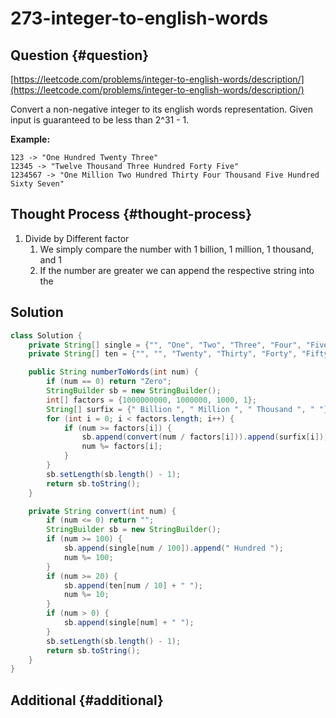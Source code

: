 # 273-integer-to-english-words

## Question {#question}

[https://leetcode.com/problems/integer-to-english-words/description/](https://leetcode.com/problems/integer-to-english-words/description/)

Convert a non-negative integer to its english words representation. Given input is guaranteed to be less than 2^31 - 1.

**Example:**

```text
123 -> "One Hundred Twenty Three"
12345 -> "Twelve Thousand Three Hundred Forty Five"
1234567 -> "One Million Two Hundred Thirty Four Thousand Five Hundred Sixty Seven"
```

## Thought Process {#thought-process}

1. Divide by Different factor
   1. We simply compare the number with 1 billion, 1 million, 1 thousand, and 1
   2. If the number are greater we can append the respective string into the 

## Solution

```java
class Solution {
    private String[] single = {"", "One", "Two", "Three", "Four", "Five", "Six", "Seven", "Eight", "Nine", "Ten", "Eleven", "Twelve", "Thirteen", "Fourteen", "Fifteen", "Sixteen", "Seventeen", "Eighteen", "Nineteen"};
    private String[] ten = {"", "", "Twenty", "Thirty", "Forty", "Fifty", "Sixty", "Seventy", "Eighty", "Ninety"};

    public String numberToWords(int num) {
        if (num == 0) return "Zero";
        StringBuilder sb = new StringBuilder();
        int[] factors = {1000000000, 1000000, 1000, 1};
        String[] surfix = {" Billion ", " Million ", " Thousand ", " "};
        for (int i = 0; i < factors.length; i++) {
            if (num >= factors[i]) {
                sb.append(convert(num / factors[i])).append(surfix[i]);
                num %= factors[i];
            }
        }
        sb.setLength(sb.length() - 1);
        return sb.toString();
    }

    private String convert(int num) {
        if (num <= 0) return "";
        StringBuilder sb = new StringBuilder();
        if (num >= 100) {
            sb.append(single[num / 100]).append(" Hundred ");
            num %= 100;
        }
        if (num >= 20) {
            sb.append(ten[num / 10] + " ");
            num %= 10;
        }
        if (num > 0) {
            sb.append(single[num] + " ");
        }
        sb.setLength(sb.length() - 1);
        return sb.toString();
    }
}
```

## Additional {#additional}

